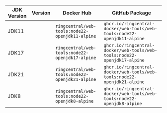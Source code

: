 | JDK Version | Version | Docker Hub | GitHub Package |
|-------------|---------|------------|----------------|
| JDK11 |  | `ringcentral/web-tools:node22-openjdk11-alpine` | `ghcr.io/ringcentral-docker/web-tools/web-tools:node22-openjdk11-alpine` |
| JDK17 |  | `ringcentral/web-tools:node22-openjdk17-alpine` | `ghcr.io/ringcentral-docker/web-tools/web-tools:node22-openjdk17-alpine` |
| JDK21 |  | `ringcentral/web-tools:node22-openjdk21-alpine` | `ghcr.io/ringcentral-docker/web-tools/web-tools:node22-openjdk21-alpine` |
| JDK8 |  | `ringcentral/web-tools:node22-openjdk8-alpine` | `ghcr.io/ringcentral-docker/web-tools/web-tools:node22-openjdk8-alpine` |
